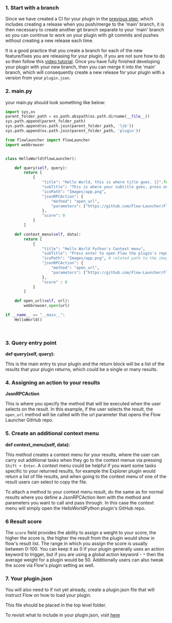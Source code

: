 ### 1. Start with a branch
Since we have created a CI for your plugin in the [previous step](https://flow-launcher.github.io/docs/#/py-setup-project), which includes creating a release when you push/merge to the 'main' branch, it is then necessary to create another git branch separate to your 'main' branch so you can continue to work on your plugin with git commits and pushes without creating a new release each time.

It is a good practice that you create a branch for each of the new feature/fixes you are releasing for your plugin, if you are not sure how to do so then follow this [video tutorial](https://www.gitkraken.com/learn/git/problems/create-git-branch). Once you have fully finished developing your plugin with your new branch, then you can merge it into the 'main' branch, which will consequently create a new release for your plugin with a version from your `plugin.json`.

### 2. main.py
your main.py should look something like below:

```python
import sys,os
parent_folder_path = os.path.abspath(os.path.dirname(__file__))
sys.path.append(parent_folder_path)
sys.path.append(os.path.join(parent_folder_path, 'lib'))
sys.path.append(os.path.join(parent_folder_path, 'plugin'))

from flowlauncher import FlowLauncher
import webbrowser


class HelloWorld(FlowLauncher):

    def query(self, query):
        return [
            {
                "title": "Hello World, this is where title goes. {}".format(('Your query is: ' + query , query)[query == '']),
                "subTitle": "This is where your subtitle goes, press enter to open Flow's url",
                "icoPath": "Images/app.png",
                "jsonRPCAction": {
                    "method": "open_url",
                    "parameters": ["https://github.com/Flow-Launcher/Flow.Launcher"]
                },
                "score": 0
            }
        ]

    def context_menu(self, data):
        return [
            {
                "title": "Hello World Python's Context menu",
                "subTitle": "Press enter to open Flow the plugin's repo in GitHub",
                "icoPath": "Images/app.png", # related path to the image
                "jsonRPCAction": {
                    "method": "open_url",
                    "parameters": ["https://github.com/Flow-Launcher/Flow.Launcher.Plugin.HelloWorldPython"]
                },
                "score" : 0
            }
        ]

    def open_url(self, url):
        webbrowser.open(url)

if __name__ == "__main__":
    HelloWorld()

```

<br/>

### 3. Query entry point 
**def query(self, query):**

This is the main entry to your plugin and the return block will be a list of the results that your plugin returns, which could be a single or many results.  

### 4. Assigning an action to your results  
**JsonRPCAction**

This is where you specify the method that will be executed when the user selects on the result.
In this example, if the user selects the result, the `open_url` method will be called with the url parameter that opens the Flow Launcher GitHub repo.

### 5. Create an additional context menu
**def context_menu(self, data):**

This method creates a context menu for your results, where the user can carry out additional tasks when they go to the context menue via pressing `Shift + Enter`. A context menu could be helpful if you want some tasks specific to your returned results, for example the Explorer plugin would return a list of file results, and when going to the context menu of one of the result users can select to copy the file.

To attach a method to your context menu result, do the same as for normal results where you define a JsonRPCAction item with the method and parameters you want to call and pass through. In this case the context menu will simply open the HelloWorldPython plugin's GitHub repo.

### 6 Result score
The `score` field provides the ability to assign a weight to your score, the higher the score is, the higher the result from the plugin would show in flow's result list. The range in which you assign the score is usually between 0-100. You can keep it as 0 if your plugin generally uses an action keyword to trigger, but if you are using a global action keyword - `*` then the average weight for a plugin would be 50. Additionally users can also tweak the score via Flow's plugin setting as well.

### 7. Your plugin.json

You will also need to if not yet already, create a plugin.json file that will instruct Flow on how to load your plugin.

This file should be placed in the top level folder.

To revisit what to include in your plugin.json, visit [here](https://flow-launcher.github.io/docs/#/plugin.json)
